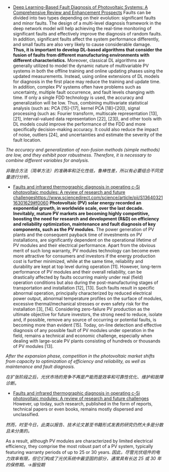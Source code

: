 - [Deep Learning-Based Fault Diagnosis of Photovoltaic Systems: A Comprehensive Review and Enhancement Prospects](https://ieeexplore.ieee.org/abstract/document/9530686)
Faults can be divided into two types depending on their evolution: significant faults and minor faults. The design of a multi-level diagnosis framework in the deep network model will help achieving the real-time monitoring of significant faults and effectively improve the diagnosis of random faults. In addition, significant faults affect the system performance differently, and small faults are also very likely to cause considerable damage.
**Thus, it is important to develop DL-based algorithms that consider the fusion of faults from different manufacturing environments with different characteristics.**
Moreover, classical DL algorithms are generally utilized to model the dynamic nature of multivariable PV systems in both the offline training and online updating phases using the updated measurements. Instead, using online extensions of DL models for diagnosis in the first place may reduce the training and update time. In addition, complex PV systems often have problems such as uncertainty, multiple fault occurrence, and fault levels changing with time. If only a single FDD technology is used, the accuracy and generalization will be low. Thus, combining multivariate statistical analysis (such as: PCA [15]–​[17], kernel PCA [18]–​[20]), signal processing (such as: Fourier transform, multiscale representation [13], [21], interval-valued data representation [22], [23]), and other tools with DL models could improve the performance of the FDD and more specifically decision-making accuracy. It could also reduce the impact of noise, outliers [24], and uncertainties and estimate the severity of the fault location.

*The accuracy and generalization of non-fusion methods (simple methods) are low, and they exhibit poor robustness. Therefore, it is necessary to combine different variables for analysis.*

*非融合方法（简单方法）的准确率和泛化性低，鲁棒性差，所以有必要组合不同变量进行分析。*

- [Faults and infrared thermographic diagnosis in operating c-Si photovoltaic modules: A review of research and future challenges](https://www.sciencedirect.com/science/article/pii/S1364032116301629#f0060)https://www.sciencedirect.com/science/article/pii/S1364032116301629#f0060
**Photovoltaic (PV) solar energy recorded an exponential growth, in worldwide scale, over the last decade. Inevitably, mature PV markets are becoming highly competitive, boosting the need for research and development (R&D) on efficiency and reliability optimization, maintenance and fault diagnosis of key components, such as the PV modules.**
The power generation of PV plants and the consequent payback time of investments on PV installations, are significantly dependent on the operational lifetime of PV modules and their electrical performance.
Apart from the obvious merit of such long warranty, PV modules technology can become even more attractive for consumers and investors if the energy production cost is further minimized, while at the same time, reliability and durability are kept at top level during operation [11].
However, long-term performance of PV modules and their overall reliability, can be drastically affected by faults occurring mainly under real (field) operation conditions but also during the post-manufacturing stages of transportation and installation [12], [13]. Such faults result in specific abnormal operation, principally characterized by reduced electrical power output, abnormal temperature profiles on the surface of modules, excessive thermal/mechanical stresses or even safety risk for the installation [3], [14].
Considering zero-failure PV production as the ultimate objective for future investors, the strong need to reduce, isolate and, if possible, remove any source of occurring or potential faults, is becoming more than evident [15]. Today, on-line detection and effective diagnosis of any possible fault of PV modules under operation in the field, remains a technical and economic challenge, especially when dealing with large-scale PV plants consisting of hundreds or thousands of PV modules [13].

*After the expansion phase, competition in the photovoltaic market shifts from capacity to optimization of efficiency and reliability, as well as maintenance and fault diagnosis.*

*在扩张阶段之后，光伏市场的竞争不再是产能而是效率和可靠性优化、维护和故障诊断。*

- [Faults and infrared thermographic diagnosis in operating c-Si photovoltaic modules: A review of research and future challenges](https://www-sciencedirect-com.ezproxy.universite-paris-saclay.fr/science/article/pii/S1364032116301629)
However, up today, such research, published in the form of reports, technical papers or even books, remains mostly dispersed and unclassified.

*然而，时至今日，此类以报告、技术论文甚至书籍形式发表的研究仍然大多是分散且未分类的。*

As a result, although PV modules are characterized by limited electrical efficiency, they comprise the most robust part of a PV system, typically featuring warranty periods of up to 25 or 30 years.
*因此，尽管光伏组件的电力效率有限，但它们构成了光伏系统中最坚固的部分，通常具有长达 25 或 30 年的保修期。->服役期*
